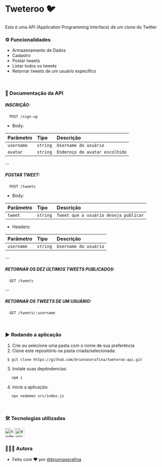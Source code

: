 <h1 align="left">Tweteroo 🐦</h1>

###

<p align="left">Esta é uma API (Application Programming Interface) de um clone do Twitter</p>

###

### ⚙️ Funcionalidades

- Armazenamento de Dados
- Cadastro
- Postar tweets
- Listar todos os tweets
- Retornar tweets de um usuário específico

</br>

### 📄 Documentação da API

##### INSCRIÇÃO:

```http
  POST /sign-up
```

- Body:

| Parâmetro  | Tipo     | Descrição                        |
| :--------- | :------- | :--------------------------------|
| `username` | `string` | `Username do usuário`            |
| `avatar`   | `string` | `Endereço do avatar escolhido`   |

--

##### POSTAR TWEET:

```http
  POST /tweets
```

- Body:

| Parâmetro  | Tipo     | Descrição                             |
| :--------- | :------- | :-------------------------------------|
| `tweet`    | `string` | `Tweet que o usuário deseja publicar` |


- Headers:

| Parâmetro  | Tipo     | Descrição             |
| :----------| :------- | :---------------------|
| `username` | `string` | `Username do usuário` |

--

##### RETORNAR OS DEZ ÚLTIMOS TWEETS PUBLICADOS:

```http
  GET /tweets
```

--

##### RETORNAR OS TWEETS DE UM USUÁRIO:

```http
  GET /tweets/:username
```

</br>

### ▶️ Rodando a aplicação

1. Crie ou selecione uma pasta com o nome de sua preferência
2. Clone este repositório na pasta criada/selecionada:

```bash
 $ git clone https://github.com/brunnaserafina/tweteroo-api.git
```
3. Instale suas depêndencias:

```bash
   npm i
```

4. Inicie a aplicação:

```bash
   npx nodemon src/index.js
```

</br>

### 🛠️ Tecnologias utilizadas

 <img align="left" alt="node" height="30px" src="https://img.shields.io/badge/node.js-6DA55F?style=for-the-badge&logo=node.js&logoColor=white" />
 <img align="left" alt="express" height="30px" src="https://img.shields.io/badge/express.js-%23404d59.svg?style=for-the-badge&logo=express&logoColor=%2361DAFB" />

</br>
</br>

### 🙇🏻‍♀️ Autora

- Feito com ❤️ por [@brunnaserafina](https://www.github.com/brunnaserafina)

